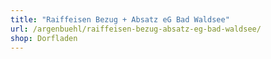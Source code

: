 ```yaml
---
title: "Raiffeisen Bezug + Absatz eG Bad Waldsee"
url: /argenbuehl/raiffeisen-bezug-absatz-eg-bad-waldsee/
shop: Dorfladen
---
```

